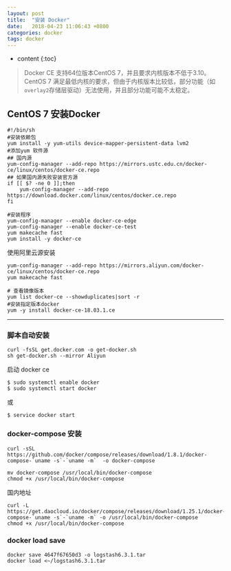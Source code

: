 ```yaml
---
layout: post
title:  "安装 Docker"
date:   2018-04-23 11:06:43 +0800
categories: docker
tags: docker
---
```


* content
{:toc}

> Docker CE 支持64位版本CentOS 7，并且要求内核版本不低于3.10。CentOS 7 满足最低内核的要求，但由于内核版本比较低，部分功能（如`overlay2`存储层驱动）无法使用，并且部分功能可能不太稳定。
>

## CentOS 7 安装Docker

    #!/bin/sh
    #安装依赖包
    yum install -y yum-utils device-mapper-persistent-data lvm2
    #添加yum 软件源
    ## 国内源
    yum-config-manager --add-repo https://mirrors.ustc.edu.cn/docker-ce/linux/centos/docker-ce.repo
    ## 如果国内源失败安装官方源
    if [[ $? -ne 0 ]];then
        yum-config-manager --add-repo https://download.docker.com/linux/centos/docker.ce.repo
    fi

    #安装程序
    yum-config-manager --enable docker-ce-edge
    yum-config-manager --enable docker-ce-test
    yum makecache fast
    yum install -y docker-ce


使用阿里云源安装

    yum-config-manager --add-repo https://mirrors.aliyun.com/docker-ce/linux/centos/docker-ce.repo
    yum makecache fast

    # 查看镜像版本
    yum list docker-ce --showduplicates|sort -r
    #安装指定版本docker
    yum -y install docker-ce-18.03.1.ce

---
### 脚本自动安装

    curl -fsSL get.docker.com -o get-docker.sh
    sh get-docker.sh --mirror Aliyun

启动 docker ce

    $ sudo systemctl enable docker
    $ sudo systemctl start docker
或

    $ service docker start


### docker-compose 安装

```
curl -sSL  https://github.com/docker/compose/releases/download/1.8.1/docker-compose-`uname -s`-`uname -m`  -o docker-compose

mv docker-compose /usr/local/bin/docker-compose
chmod +x /usr/local/bin/docker-compose
```

国内地址

```
curl -L https://get.daocloud.io/docker/compose/releases/download/1.25.1/docker-compose-`uname -s`-`uname -m` -o /usr/local/bin/docker-compose
chmod +x /usr/local/bin/docker-compose
```


### docker load save

    docker save 4647f67650d3 -o logstash6.3.1.tar
    docker load <~/logstash6.3.1.tar


